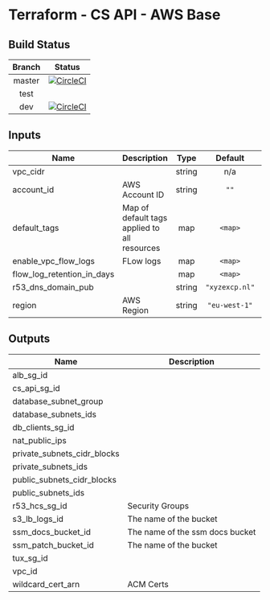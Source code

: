 # Terraform - CS API - AWS Base

## Build Status

| Branch | Status |
|:---:|:---:|
| master | [![CircleCI](https://circleci.com/gh/rb-org/cs-api-aws-base/tree/master.svg?style=svg&circle-token=ad1380da09b562ade7fe1f8f305764cdfff367c3)](https://circleci.com/gh/rb-org/cs-api-aws-base/tree/master)  |
| test |   |
| dev | [![CircleCI](https://circleci.com/gh/rb-org/cs-api-aws-base/tree/dev.svg?style=svg&circle-token=ad1380da09b562ade7fe1f8f305764cdfff367c3)](https://circleci.com/gh/rb-org/cs-api-aws-base/tree/dev)  |

## Inputs

| Name | Description | Type | Default | Required |
|------|-------------|:----:|:-----:|:-----:|
| vpc\_cidr |  | string | n/a | yes |
| account\_id | AWS Account ID | string | `""` | no |
| default\_tags | Map of default tags applied to all resources | map | `<map>` | no |
| enable\_vpc\_flow\_logs | FLow logs | map | `<map>` | no |
| flow\_log\_retention\_in\_days |  | map | `<map>` | no |
| r53\_dns\_domain\_pub |  | string | `"xyzexcp.nl"` | no |
| region | AWS Region | string | `"eu-west-1"` | no |

## Outputs

| Name | Description |
|------|-------------|
| alb\_sg\_id |  |
| cs\_api\_sg\_id |  |
| database\_subnet\_group |  |
| database\_subnets\_ids |  |
| db\_clients\_sg\_id |  |
| nat\_public\_ips |  |
| private\_subnets\_cidr\_blocks |  |
| private\_subnets\_ids |  |
| public\_subnets\_cidr\_blocks |  |
| public\_subnets\_ids |  |
| r53\_hcs\_sg\_id | Security Groups |
| s3\_lb\_logs\_id | The name of the bucket |
| ssm\_docs\_bucket\_id | The name of the ssm docs bucket |
| ssm\_patch\_bucket\_id | The name of the bucket |
| tux\_sg\_id |  |
| vpc\_id |  |
| wildcard\_cert\_arn | ACM Certs |